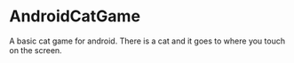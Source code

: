 # AndroidCatGame
A basic cat game for android. There is a cat and it goes to where you touch on the screen.
